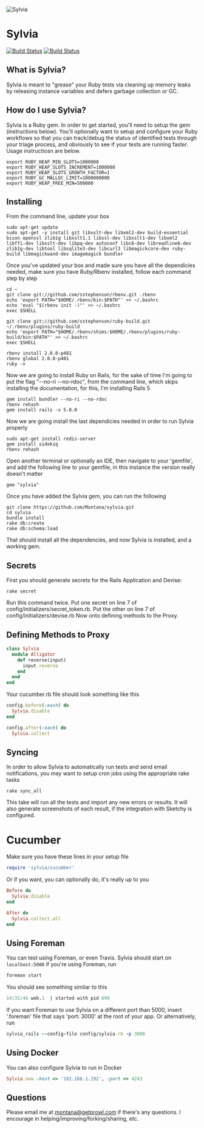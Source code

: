 ![Sylvia](http://www.montanamendy.com/alligator.png)
# Sylvia 
[![Build Status](https://semaphoreapp.com/api/v1/projects/d4cca506-99be-44d2-b19e-176f36ec8cf1/128505/shields_badge.svg)](https://semaphoreapp.com/boennemann/badges)
[![Build Status](https://semaphoreapp.com/api/v1/projects/d4cca506-99be-44d2-b19e-176f36ec8cf1/128505/badge.svg)](https://semaphoreapp.com/boennemann/badges)

## What is Sylvia?

Sylvia is meant to "grease" your Ruby tests via cleaning up memory leaks by releasing instance variables and defers garbage collection or GC.

## How do I use Sylvia? 

Sylvia is a Ruby gem. In order to get started, you'll need to setup the gem (instructions below). You'll optionally want to setup and configure your Ruby workflows so that you can track/debug the status of identified tests through your triage process, and obviously to see if your tests are running faster. Usage instructiosn are below.

```
export RUBY_HEAP_MIN_SLOTS=1000000
export RUBY_HEAP_SLOTS_INCREMENT=1000000
export RUBY_HEAP_SLOTS_GROWTH_FACTOR=1
export RUBY_GC_MALLOC_LIMIT=1000000000
export RUBY_HEAP_FREE_MIN=500000
```
## Installing

From the command line, update your box 

```
sudo apt-get update
sudo apt-get -y install git libxslt-dev libxml2-dev build-essential bison openssl zlib1g libxslt1.1 libssl-dev libxslt1-dev libxml2 libffi-dev libxslt-dev libpq-dev autoconf libc6-dev libreadline6-dev zlib1g-dev libtool libsqlite3-dev libcurl3 libmagickcore-dev ruby-build libmagickwand-dev imagemagick bundler
```

Once you've updated your box and made sure you have all the dependicies needed, make sure you have Ruby/Rbenv installed, follow each command step by step

```
cd ~
git clone git://github.com/sstephenson/rbenv.git .rbenv
echo 'export PATH="$HOME/.rbenv/bin:$PATH"' >> ~/.bashrc
echo 'eval "$(rbenv init -)"' >> ~/.bashrc
exec $SHELL

git clone git://github.com/sstephenson/ruby-build.git ~/.rbenv/plugins/ruby-build
echo 'export PATH="$HOME/.rbenv/shims:$HOME/.rbenv/plugins/ruby-build/bin:$PATH"' >> ~/.bashrc
exec $SHELL

rbenv install 2.0.0-p481
rbenv global 2.0.0-p481
ruby -v
```

Now we are going to install Ruby on Rails, for the sake of time I'm going to put the flag "--no-ri --no-rdoc", from the command line, which skips installing the documentation, for this, I'm installing Rails 5

```
gem install bundler --no-ri --no-rdoc
rbenv rehash
gem install rails -v 5.0.0
```

Now we are going install the last dependicies needed in order to run Sylvia properly 

```
sudo apt-get install redis-server
gem install sidekiq
rbenv rehash
```

Open another terminal or optionally an IDE, then navigate to your 'gemfile', and add the following line to your gemfile, in this instance the version really doesn't matter 

  ```gem "sylvia"```
  
Once you have added the Sylvia gem, you can run the following 

 ```
git clone https://github.com/Montana/sylvia.git
cd sylvia
bundle install
rake db:create
rake db:schema:load
 ```

That should install all the dependencies, and now Sylvia is installed, and a working gem. 

## Secrets

First you should generate secrets for the Rails Application and Devise:

```
rake secret
```

Run this command twice. Put one secret on line 7 of config/initializers/secret_token.rb. Put the other on line 7 of config/initializers/devise.rb Now onto defining methods to the Proxy.

## Defining Methods to Proxy

```ruby
class Sylvia
  module Alligator
    def reverse(input)
      input.reverse
    end
  end
end
```

Your cucumber.rb file should look something like this

```ruby 
config.before(:each) do
  Sylvia.disable
end

config.after(:each) do
  Sylvia.collect
  ```
  
  
## Syncing 

In order to allow Sylvia to automatically run tests and send email notifications, you may want to setup cron jobs using the appropriate rake tasks
```
rake sync_all
 ```
This take will run all the tests and import any new errors or results. It will also generate screenshots of each result, if the integration with Sketchy is configured. 

# Cucumber

Make sure you have these lines in your setup file 

```ruby
require 'sylvia/cucumber'
```
Or if you want, you can optionally do, it's really up to you 

```ruby
Before do
  Sylvia.disable
end

After do
  Sylvia.collect.all
end
```
        

## Using Foreman

You can test using Foreman, or even Travis. Sylvia should start on `localhost:5000` if you're using Foreman, run 

```ruby
foreman start
```

You should see something similar to this

```ruby
14:31:46 web.1  | started with pid 699
```

If you want Foreman to use Sylvia on a different port than 5000, insert '.foreman' file that says 'port: 3000' at the root of your app. Or alternatively, run

```ruby
sylvia_rails --config-file config/sylvia.rb -p 3000
```

## Using Docker

You can also configure Sylvia to run in Docker

```ruby
Sylvia.new :host => '192.168.1.192', :port => 4243
```

## Questions

Please email me at montana@getprowl.com if there's any questions. I encourage in helping/improving/forking/sharing, etc. 